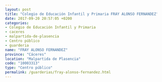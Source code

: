 ```yaml
---
layout: post
title: "Colegio de Educación Infantil y Primaria FRAY ALONSO FERNANDEZ"
date: 2017-09-20 20:57:05 +0200
categories:
- Colegio de Educación Infantil y Primaria
- caceres
- malpartida-de-plasencia
- Centro público
- guarderia
name: "FRAY ALONSO FERNANDEZ"
province: "Cáceres"
location: "Malpartida de Plasencia"
code: "10003313"
type: "Centro público"
permalink: /guarderias/fray-alonso-fernandez.html
---
```

